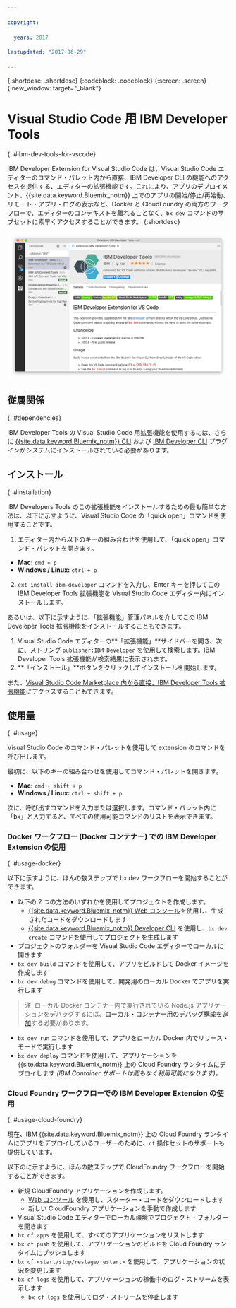 ```yaml
---

copyright:

  years: 2017

lastupdated: "2017-06-29"

---
```


{:shortdesc: .shortdesc}
{:codeblock: .codeblock}
{:screen: .screen}
{:new_window: target="_blank"}

# Visual Studio Code 用 IBM Developer Tools
{: #ibm-dev-tools-for-vscode}

IBM Developer Extension for Visual Studio Code は、Visual Studio Code エディターのコマンド・パレット内から直接、IBM Developer CLI の機能へのアクセスを提供する、エディターの拡張機能です。これにより、アプリのデプロイメント、{{site.data.keyword.Bluemix_notm}} 上でのアプリの開始/停止/再始動、リモート・アプリ・ログの表示など、Docker と CloudFoundry の両方のワークフローで、エディターのコンテキストを離れることなく、`bx dev` コマンドのサブセットに素早くアクセスすることができます。
{:shortdesc}

![IBM Developer Tools の拡張機能ダウンロード画面の画面キャプチャー。](ibm-dev-tools-for-vscode.png "Visual Studio Code 内の拡張機能ダウンロード画面")

## 従属関係
{: #dependencies}

IBM Developer Tools の Visual Studio Code 用拡張機能を使用するには、さらに [{{site.data.keyword.Bluemix_notm}} CLI](https://plugins.ng.bluemix.net/ui/home.html) および [IBM Developer CLI](/docs/cloudnative/dev_cli.html) プラグインがシステムにインストールされている必要があります。

## インストール
{: #installation}

IBM Developers Tools のこの拡張機能をインストールするための最も簡単な方法は、以下に示すように、Visual Studio Code の「quick open」コマンドを使用することです。

1. エディター内から以下のキーの組み合わせを使用して、「quick open」コマンド・パレットを開きます。

  * **Mac:** `cmd + p`
  * **Windows / Linux:** `ctrl + p`

2. `ext install ibm-developer` コマンドを入力し、Enter キーを押してこの IBM Developer Tools 拡張機能を Visual Studio Code エディター内にインストールします。

あるいは、以下に示すように、「拡張機能」管理パネルを介してこの IBM Developer Tools 拡張機能をインストールすることもできます。

1. Visual Studio Code エディターの**「拡張機能」**サイドバーを開き、次に、ストリング `publisher:IBM Developer` を使用して検索します。IBM Developer Tools 拡張機能が検索結果に表示されます。  
2. **「インストール」**ボタンをクリックしてインストールを開始します。

また、[Visual Studio Code Marketplace 内から直接、IBM Developer Tools 拡張機能](https://marketplace.visualstudio.com/items?itemName=IBM.ibm-developer)にアクセスすることもできます。


## 使用量
{: #usage}

Visual Studio Code のコマンド・パレットを使用して extension のコマンドを呼び出します。

最初に、以下のキーの組み合わせを使用してコマンド・パレットを開きます。

* **Mac:** `cmd + shift + p`
* **Windows / Linux:** `ctrl + shift + p`

次に、呼び出すコマンドを入力または選択します。コマンド・パレット内に「bx」と入力すると、すべての使用可能コマンドのリストを表示できます。 

### Docker ワークフロー (Docker コンテナー) での IBM Developer Extension の使用
{: #usage-docker}

以下に示すように、ほんの数ステップで bx dev ワークフローを開始することができます。
* 以下の 2 つの方法のいずれかを使用してプロジェクトを作成します。
  * [{{site.data.keyword.Bluemix_notm}} Web コンソール](https://console.ng.bluemix.net/developer/getting-started/)を使用し、生成されたコードをダウンロードします
  * [{{site.data.keyword.Bluemix_notm}} Developer CLI](/docs/cloudnative/dev_cli.html) を使用し、`bx dev create` コマンドを使用してプロジェクトを生成します
* プロジェクトのフォルダーを Visual Studio Code エディターでローカルに開きます
* `bx dev build` コマンドを使用して、アプリをビルドして Docker イメージを作成します
* `bx dev debug` コマンドを使用して、開発用のローカル Docker でアプリを実行します
> 注: ローカル Docker コンテナー内で実行されている Node.js アプリケーションをデバッグするには、[ローカル・コンテナー用のデバッグ構成を追加](https://github.com/IBM-Bluemix/ibm-developer-extension-vscode#debugging-nodejs-apps-within-the-local-docker-container)する必要があります。

* `bx dev run` コマンドを使用して、アプリをローカル Docker 内でリリース・モードで実行します
* `bx dev deploy` コマンドを使用して、アプリケーションを {{site.data.keyword.Bluemix_notm}} 上の Cloud Foundry ランタイムにデプロイします *(IBM Container サポートは間もなく利用可能になります)。*

### Cloud Foundry ワークフローでの IBM Developer Extension の使用
{: #usage-cloud-foundry}

現在、IBM {{site.data.keyword.Bluemix_notm}} 上の Cloud Foundry ランタイムにアプリをデプロイしているユーザーのために、`cf` 操作セットのサポートも提供しています。

以下のに示すように、ほんの数ステップで CloudFoundry ワークフローを開始することができます。
* 新規 CloudFoundry アプリケーションを作成します。
  * [Web コンソール](https://console.ng.bluemix.net/dashboard/cf-apps) を使用し、スターター・コードをダウンロードします
  * 新しい CloudFoundry アプリケーションを手動で作成します
* Visual Studio Code エディターでローカル環境でプロジェクト・フォルダーを開きます
* `bx cf apps` を使用して、すべてのアプリケーションをリストします
* `bx cf push` を使用して、アプリケーションのビルドを Cloud Foundry ランタイムにプッシュします
* `bx cf <start/stop/restage/restart>` を使用して、アプリケーションの状況を変更します
* `bx cf logs` を使用して、アプリケーションの稼働中のログ・ストリームを表示します
  * `bx cf logs` を使用してログ・ストリームを停止します




